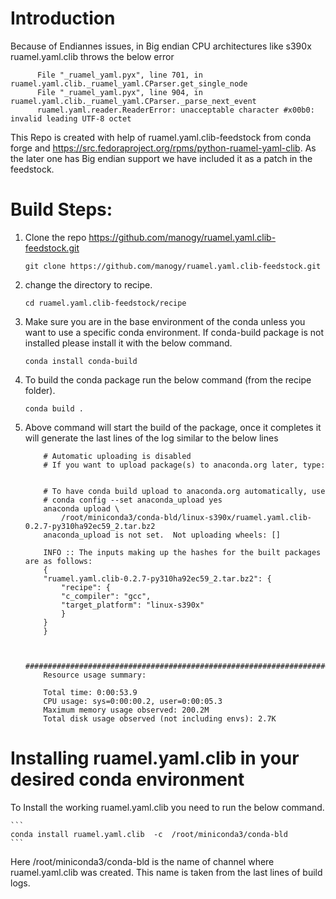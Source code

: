 
Introduction 
================================

Because of Endiannes issues, in Big endian CPU architectures like s390x  ruamel.yaml.clib throws the below error 

```
      File "_ruamel_yaml.pyx", line 701, in ruamel.yaml.clib._ruamel_yaml.CParser.get_single_node
      File "_ruamel_yaml.pyx", line 904, in ruamel.yaml.clib._ruamel_yaml.CParser._parse_next_event
      ruamel.yaml.reader.ReaderError: unacceptable character #x00b0: invalid leading UTF-8 octet
```


This Repo is created with help of  ruamel.yaml.clib-feedstock from conda forge and https://src.fedoraproject.org/rpms/python-ruamel-yaml-clib.
As the later one has Big endian support we have included it as a patch in the feedstock.




Build Steps:
================================


1.  Clone the repo https://github.com/manogy/ruamel.yaml.clib-feedstock.git
      ```
      git clone https://github.com/manogy/ruamel.yaml.clib-feedstock.git
      ```

2.  change the directory to recipe.
    ```
    cd ruamel.yaml.clib-feedstock/recipe
    ```
3.  
    Make sure you are in the base environment of the conda unless you want to use a specific conda environment. 
    If conda-build package is not installed please install it with the below command.
    ```
    conda install conda-build
    ```
4.  To build the conda package run the below command (from the recipe folder).

    ```
    conda build .
    ```

5.  Above command will start the build of the package, once it completes it will generate the last lines of the log similar to the below lines

    ```
        # Automatic uploading is disabled
        # If you want to upload package(s) to anaconda.org later, type:


        # To have conda build upload to anaconda.org automatically, use
        # conda config --set anaconda_upload yes
        anaconda upload \
            /root/miniconda3/conda-bld/linux-s390x/ruamel.yaml.clib-0.2.7-py310ha92ec59_2.tar.bz2
        anaconda_upload is not set.  Not uploading wheels: []

        INFO :: The inputs making up the hashes for the built packages are as follows:
        {
        "ruamel.yaml.clib-0.2.7-py310ha92ec59_2.tar.bz2": {
            "recipe": {
            "c_compiler": "gcc",
            "target_platform": "linux-s390x"
            }
        }
        }


        ####################################################################################
        Resource usage summary:

        Total time: 0:00:53.9
        CPU usage: sys=0:00:00.2, user=0:00:05.3
        Maximum memory usage observed: 200.2M
        Total disk usage observed (not including envs): 2.7K
    ```

Installing ruamel.yaml.clib in your desired conda environment
=============================================================
To Install the working ruamel.yaml.clib you need to run the below command. 

    ```
    conda install ruamel.yaml.clib  -c  /root/miniconda3/conda-bld
    ```
Here /root/miniconda3/conda-bld is the name of channel where ruamel.yaml.clib was created. This name is taken from the last lines of build logs.
